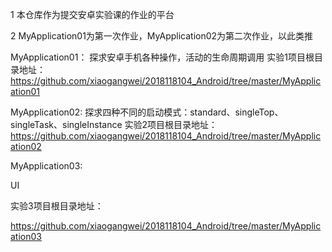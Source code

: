 1 本仓库作为提交安卓实验课的作业的平台 

2 MyApplication01为第一次作业，MyApplication02为第二次作业，以此类推

MyApplication01：
探求安卓手机各种操作，活动的生命周期调用
实验1项目根目录地址：
https://github.com/xiaogangwei/2018118104_Android/tree/master/MyApplication01

MyApplication02:
探求四种不同的启动模式：standard、singleTop、singleTask、singleInstance
实验2项目根目录地址：
https://github.com/xiaogangwei/2018118104_Android/tree/master/MyApplication02

MyApplication03:

UI

实验3项目根目录地址：

https://github.com/xiaogangwei/2018118104_Android/tree/master/MyApplication03

